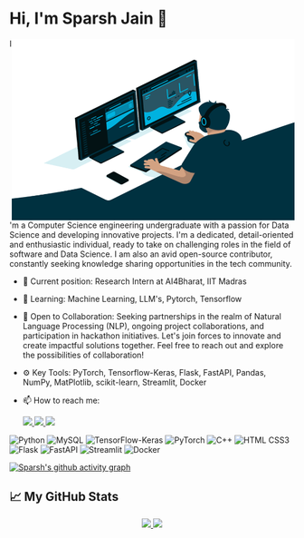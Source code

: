 # Hi, I'm Sparsh Jain 👋

<img align="right" alt="GIF" src="https://github.com/Sparshj8287/Sparshj8287/blob/main/code.gif?raw=true" width="500" height="320" />

I'm a Computer Science engineering undergraduate with a passion for Data Science and developing innovative projects. I'm a dedicated, detail-oriented and enthusiastic individual, ready to take on challenging roles in the field of software and Data Science. I am also an avid open-source contributor, constantly seeking knowledge sharing opportunities in the tech community.

- 💼  Current position: Research Intern at AI4Bharat, IIT Madras
- 🌱 Learning: Machine Learning, LLM's, Pytorch, Tensorflow
- 👯 Open to Collaboration: Seeking partnerships in the realm of Natural Language Processing (NLP), ongoing project collaborations, and participation in hackathon initiatives. Let's join forces to innovate and create impactful solutions together. Feel free to reach out and explore the possibilities of collaboration!
- ⚙️  Key Tools: PyTorch, Tensorflow-Keras, Flask, FastAPI, Pandas, NumPy, MatPlotlib, scikit-learn, Streamlit, Docker
- 📫 How to reach me: <p align="center" dir="auto">
    
  <a href="mailto:sjshiva8287@gmail.com" rel="nofollow">
    <img
      src="https://img.shields.io/badge/Gmail-D14836?style=for-the-badge&logo=gmail&logoColor=white"
    />
  </a>
  
  <a href="https://twitter.com/sjshiva8287" rel="nofollow">
    <img
      src="https://img.shields.io/badge/Twitter-1DA1F2?style=for-the-badge&logo=twitter&logoColor=white"
    />
  </a>
  <a href="https://www.linkedin.com/in/sparsh-jain-346249236/" rel="nofollow">
    <img
      src="https://img.shields.io/badge/LinkedIn-0077B5?style=for-the-badge&logo=linkedin&logoColor=white"
    />
  </a>
</p>

![Python](https://img.shields.io/badge/-Python-3776AB?style=flat-square&logo=python)
![MySQL](https://img.shields.io/badge/-MySQL-4479A1?style=flat-square&logo=mysql)
![TensorFlow-Keras](https://img.shields.io/badge/-TensorFlow%20Keras-FF6F00?style=flat-square&logo=tensorflow)
![PyTorch](https://img.shields.io/badge/-PyTorch-EE4C2C?style=flat-square&logo=PyTorch)
![C++](https://img.shields.io/badge/-C++-00599C?style=flat-square&logo=c%2B%2B)
![HTML CSS3](https://img.shields.io/badge/-HTML%20CSS3-orange?style=flat-square&logo=html5)
![Flask](https://img.shields.io/badge/-Flask-000000?style=flat-square&logo=flask)
![FastAPI](https://img.shields.io/badge/-FastAPI-005571?style=flat-square)
![Streamlit](https://img.shields.io/badge/-Streamlit-FF4B4B?style=flat-square)
![Docker](https://img.shields.io/badge/-Docker-2496ED?style=flat-square&logo=docker)

[![Sparsh's github activity graph](https://github-readme-activity-graph.vercel.app/graph?username=Sparshj8287&bg_color=060505&color=c733bd&line=dbccda&point=403d3d&area=true&hide_border=true)](https://github.com/Sparshj8287)

## 📈 My GitHub Stats

<p align="center">
<a href="https://github.com/Sparshj8287">
  <img height="180em" src="https://github-readme-stats-eight-theta.vercel.app/api?username=Sparshj8287&show_icons=true&theme=algolia&include_all_commits=true&count_private=true"/>
  <img height="180em" src="https://github-readme-stats-eight-theta.vercel.app/api/top-langs/?username=Sparshj8287&layout=compact&langs_count=8&theme=algolia"/>
</p>
 

